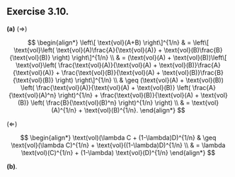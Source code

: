 ## Exercise 3.10.

**(a)** $(\Rightarrow)$

$$
\begin{align*}
\left\[ \text{vol}(A+B) \right\]^{1/n} & = \left\[ \text{vol}\left( \text{vol}(A)\frac{A}{\text{vol}(A)} + \text{vol}(B)\frac{B}{\text{vol}(B)} \right) \right\]^{1/n} \\
& = (\text{vol}(A) + \text{vol}(B))\left\[ \text{vol}\left( \frac{\text{vol}(A)}{\text{vol}(A) + \text{vol}(B)}\frac{A}{\text{vol}(A)} + \frac{\text{vol}(B)}{\text{vol}(A) + \text{vol}(B)}\frac{B}{\text{vol}(B)} \right) \right\]^{1/n} \\
& \geq (\text{vol}(A) + \text{vol}(B)) \left( \frac{\text{vol}(A)}{\text{vol}(A) + \text{vol}(B)} \left( \frac{A}{\text{vol}(A)^n} \right)^{1/n}  + \frac{\text{vol}(B)}{\text{vol}(A) + \text{vol}(B)} \left( \frac{B}{\text{vol}(B)^n} \right)^{1/n}  \right) \\
& = \text{vol}(A)^{1/n} + \text{vol}(B)^{1/n}. 
\end{align*}
$$

$(\Leftarrow)$

$$
\begin{align*}
\text(vol)(\lambda C + (1-\lambda)D)^{1/n} & \geq \text{vol}(\lambda C)^{1/n} + \text{vol}((1-\lambda)D)^{1/n} \\ 
& = \lambda \text(vol)(C)^{1/n} + (1-\lambda) \text{vol}(D)^{1/n} 
\end{align*}
$$

**(b)**. 
